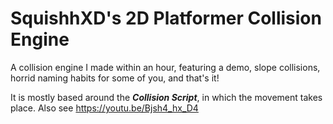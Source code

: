 # SquishhXD's 2D Platformer Collision Engine
A collision engine I made within an hour, featuring a demo, slope collisions, horrid naming habits for some of you, and that's it!

It is mostly based around the ***Collision Script***, in which the movement takes place.
Also see https://youtu.be/Bjsh4_hx_D4
